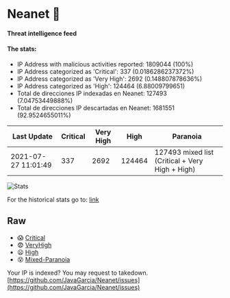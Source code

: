 # Neanet :hocho:
#### Threat intelligence feed
#### The stats:

- IP Address with malicious activities reported: 1809044 (100%)
- IP Address categorized as 'Critical':  337 (0.0186286237372%)
- IP Address categorized as 'Very High':  2692 (0.148807878636%)
- IP Address categorized as 'High':  124464 (6.88009799651)
- Total de direcciones IP indexadas en Neanet:  127493 (7.04753449888%)
- Total de direcciones IP descartadas en Neanet:  1681551 (92.9524655011%)

| Last Update | Critical | Very High | High | Paranoia |
| --- | --- | --- | --- | --- |
| 2021-07-27 11:01:49 | 337 | 2692 | 124464 | 127493 mixed list (Critical + Very High + High)|

![Stats](https://docs.google.com/spreadsheets/d/e/2PACX-1vSnaNMIXVabIpDJjufMlzH7poXnshF3mgd8Is1g9ytUEzVsP5my4Trn8f-xkoLLQ38xpL3HtmUexLo6/pubchart?oid=501124687&format=image)

For the historical stats go to: [link](/stats.csv)
## Raw
- :scream: [Critical](https://raw.githubusercontent.com/JavaGarcia/Neanet/master/blacklists/neanet_critical.txt)
- :fearful: [VeryHigh](https://raw.githubusercontent.com/JavaGarcia/Neanet/master/blacklists/neanet_veryHigh.txtt)
- :frowning: [High](https://raw.githubusercontent.com/JavaGarcia/Neanet/master/blacklists/neanet_high.txt)
- :dizzy_face: [Mixed-Paranoia](https://raw.githubusercontent.com/JavaGarcia/Neanet/master/blacklists/neanet_all.txt)


Your IP is indexed? You may request to takedown. [https://github.com/JavaGarcia/Neanet/issues](https://github.com/JavaGarcia/Neanet/issues)































































































































































































































































































































































































































































































































































































































































































































































































































































































































































































































































































































































































































































































































































































































































































































































































































































































































































































































































































































































































































































































































































































































































































































































































































































































































































































































































































































































































































































































































































































































































































































































































































































































































































































































































































































































































































































































































































































































































































































































































































































































































































































































































































































































































































































































































































































































































































































































































































































































































































































































































































































































































































































































































































































































































































































































































































































































































































































































































































































































































































































































































































































































































































































































































































































































































































































































































































































































































































































































































































































































































































































































































































































































































































































































































































































































































































































































































































































































































































































































































































